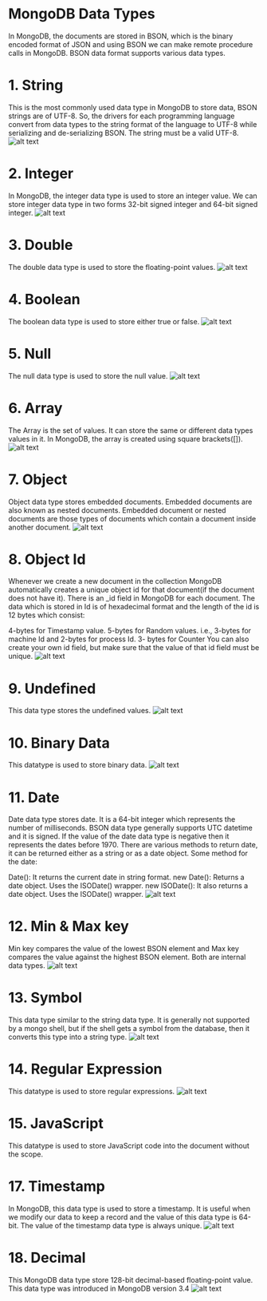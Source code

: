 # MongoDB Data Types
In MongoDB, the documents are stored in BSON, which is the binary encoded format of JSON and using BSON we can make remote procedure calls in MongoDB. BSON data format supports various data types.

# 1. String
This is the most commonly used data type in MongoDB to store data, BSON strings are of UTF-8. So, the drivers for each programming language convert from data types to the string format of the language to UTF-8 while serializing and de-serializing BSON. The string must be a valid UTF-8. 
![alt text](image-1.png)

# 2. Integer
In MongoDB, the integer data type is used to store an integer value. We can store integer data type in two forms 32-bit signed integer and 64-bit signed integer.
![alt text](image-2.png)

# 3. Double
The double data type is used to store the floating-point values. 
![alt text](image-3.png)

# 4. Boolean
The boolean data type is used to store either true or false.
![alt text](image-4.png)

# 5. Null
The null data type is used to store the null value.
![alt text](image-5.png)

# 6. Array
The Array is the set of values. It can store the same or different data types values in it. In MongoDB, the array is created using square brackets([]). 
![alt text](image-8.png)

# 7. Object
Object data type stores embedded documents. Embedded documents are also known as nested documents. Embedded document or nested documents are those types of documents which contain a document inside another document.
![alt text](image-9.png)

# 8. Object Id
Whenever we create a new document in the collection MongoDB automatically creates a unique object id for that document(if the document does not have it). There is an _id field in MongoDB for each document. The data which is stored in Id is of hexadecimal format and the length of the id is 12 bytes which consist:

4-bytes for Timestamp value.
5-bytes for Random values. i.e., 3-bytes for machine Id and 2-bytes for process Id.
3- bytes for Counter
You can also create your own id field, but make sure that the value of that id field must be unique.
![alt text](image-6.png)

# 9. Undefined
This data type stores the undefined values.
![alt text](image-7.png)

# 10. Binary Data
This datatype is used to store binary data. 
![alt text](image-10.png)

# 11. Date
Date data type stores date. It is a 64-bit integer which represents the number of milliseconds. BSON data type generally supports UTC datetime and it is signed. If the value of the date data type is negative then it represents the dates before 1970. There are various methods to return date, it can be returned either as a string or as a date object. Some method for the date:

Date(): It returns the current date in string format.
new Date(): Returns a date object. Uses the ISODate() wrapper. 
new ISODate(): It also returns a date object. Uses the ISODate() wrapper.
![alt text](image-11.png)

# 12. Min & Max key
Min key compares the value of the lowest BSON element and Max key compares the value against the highest BSON element. Both are internal data types.
![alt text](image-12.png)

# 13. Symbol
This data type similar to the string data type. It is generally not supported by a mongo shell, but if the shell gets a symbol from the database, then it converts this type into a string type.
![alt text](image-13.png)

# 14. Regular Expression
This datatype is used to store regular expressions.
![alt text](image-14.png)

# 15. JavaScript
This datatype is used to store JavaScript code into the document without the scope.

# 17. Timestamp
In MongoDB, this data type is used to store a timestamp. It is useful when we modify our data to keep a record and the value of this data type is 64-bit. The value of the timestamp data type is always unique.
![alt text](image-15.png)

# 18. Decimal
This MongoDB data type store 128-bit decimal-based floating-point value. This data type was introduced in MongoDB version 3.4
![alt text](image-16.png)